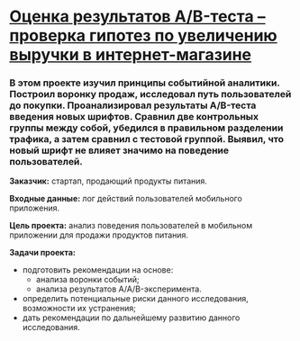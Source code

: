 # [Оценка результатов A/B-теста – проверка гипотез по увеличению выручки в интернет-магазине](https://nbviewer.jupyter.org/github/Nanobelka/AB_test_analyses_online_shop/blob/main/ab_test.ipynb)
### В этом проекте изучил принципы событийной аналитики. Построил воронку продаж, исследовал путь пользователей до покупки. Проанализировал результаты A/B-теста введения новых шрифтов. Сравнил две контрольных группы между собой, убедился в правильном разделении трафика, а затем сравнил с тестовой группой. Выявил, что новый шрифт не влияет значимо на поведение пользователей.

**Заказчик:** стартап, продающий продукты питания.

**Входные данные:** лог действий пользователей мобильного приложения.

**Цель проекта:** анализ поведения пользователей в мобильном приложении для продажи продуктов питания.

**Задачи проекта:**

- подготовить рекомендации на основе:
    - анализа воронки событий;
    - анализа результатов A/A/B-эксперимента.
- определить потенциальные риски данного исследования, возможности их устранения;  
- дать рекомендации по дальнейшему развитию данного исследования.
